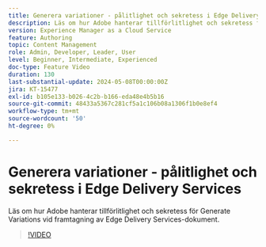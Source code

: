 ```yaml
---
title: Generera variationer - pålitlighet och sekretess i Edge Delivery Services
description: Läs om hur Adobe hanterar tillförlitlighet och sekretess för Generate Variations vid framtagning av Edge Delivery Services-dokument.
version: Experience Manager as a Cloud Service
feature: Authoring
topic: Content Management
role: Admin, Developer, Leader, User
level: Beginner, Intermediate, Experienced
doc-type: Feature Video
duration: 130
last-substantial-update: 2024-05-08T00:00:00Z
jira: KT-15477
exl-id: b105e133-b026-4c2b-b166-eda48e4b5b16
source-git-commit: 48433a5367c281cf5a1c106b08a1306f1b0e8ef4
workflow-type: tm+mt
source-wordcount: '50'
ht-degree: 0%

---
```


# Generera variationer - pålitlighet och sekretess i Edge Delivery Services

Läs om hur Adobe hanterar tillförlitlighet och sekretess för Generate Variations vid framtagning av Edge Delivery Services-dokument.

>[!VIDEO](https://video.tv.adobe.com/v/3429060/?learn=on)

